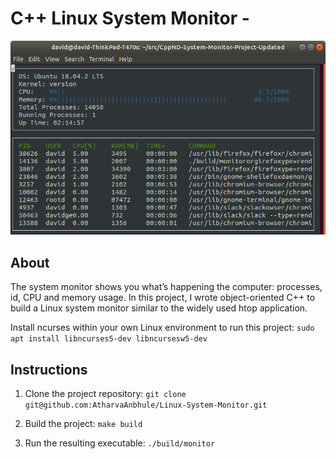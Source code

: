 # C++ Linux System Monitor -

![System Monitor](images/monitor.png)


## About
The system monitor shows you what’s happening the computer: processes, id, CPU and memory usage. In this project, I wrote object-oriented C++ to build a Linux system monitor similar to the widely used htop application.



Install ncurses within your own Linux environment to run this project: `sudo apt install libncurses5-dev libncursesw5-dev`

## Instructions

1. Clone the project repository: `git clone git@github.com:AtharvaAnbhule/Linux-System-Monitor.git`

2. Build the project: `make build`

3. Run the resulting executable: `./build/monitor`
